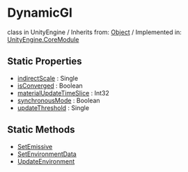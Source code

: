 # DynamicGI
class in UnityEngine
 / Inherits from: <a href="https://docs.unity3d.com/6000.2/Documentation/ScriptReference/Object.html">Object</a> / Implemented in: <a href="https://docs.unity3d.com/6000.2/Documentation/ScriptReference/UnityEngine.CoreModule.html">UnityEngine.CoreModule</a>

## Static Properties
- <a href="https://docs.unity3d.com/6000.2/Documentation/ScriptReference/DynamicGI-indirectScale.html">indirectScale</a> : Single
- <a href="https://docs.unity3d.com/6000.2/Documentation/ScriptReference/DynamicGI-isConverged.html">isConverged</a> : Boolean
- <a href="https://docs.unity3d.com/6000.2/Documentation/ScriptReference/DynamicGI-materialUpdateTimeSlice.html">materialUpdateTimeSlice</a> : Int32
- <a href="https://docs.unity3d.com/6000.2/Documentation/ScriptReference/DynamicGI-synchronousMode.html">synchronousMode</a> : Boolean
- <a href="https://docs.unity3d.com/6000.2/Documentation/ScriptReference/DynamicGI-updateThreshold.html">updateThreshold</a> : Single

## Static Methods
- <a href="https://docs.unity3d.com/6000.2/Documentation/ScriptReference/DynamicGI.SetEmissive.html">SetEmissive</a>
- <a href="https://docs.unity3d.com/6000.2/Documentation/ScriptReference/DynamicGI.SetEnvironmentData.html">SetEnvironmentData</a>
- <a href="https://docs.unity3d.com/6000.2/Documentation/ScriptReference/DynamicGI.UpdateEnvironment.html">UpdateEnvironment</a>
